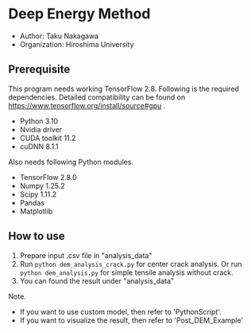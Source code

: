 # Deep Energy Method
* Author: Taku Nakagawa
* Organization: Hiroshima University

## Prerequisite
This program needs working TensorFlow 2.8. Following is the required dependencies.
Detailed compatibility can be found on https://www.tensorflow.org/install/source#gpu .

* Python 3.10
* Nvidia driver
* CUDA toolkit 11.2
* cuDNN 8.1.1

Also needs following Python modules.
* TensorFlow 2.8.0
* Numpy 1.25.2
* Scipy 1.11.2
* Pandas
* Matplotlib

## How to use
1. Prepare input .csv file in "analysis_data"
2. Run `python dem_analysis_crack.py` for center crack analysis. Or run `python dem_analysis.py` for simple tensile analysis without crack.
3. You can found the result under "analysis_data"

Note.
- If you want to use custom model, then refer to 'PythonScript'.
- If you want to visualize the result, then refer to 'Post_DEM_Example'
